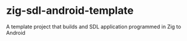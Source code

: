 # zig-sdl-android-template
A template project that builds and SDL application programmed in Zig to Android
